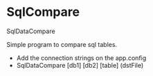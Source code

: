 # SqlCompare
SqlDataCompare

Simple program to compare sql tables.

* Add the connection strings on the app.config
* SqlDataCompare [db1] [db2] [table] (dstFile)
